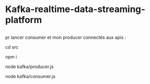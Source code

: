 # Kafka-realtime-data-streaming-platform

##
pr lancer consumer et mon producer connectés aux apis : 

cd src

npm i

node kafka/producer.js

node kafka/consumer.js